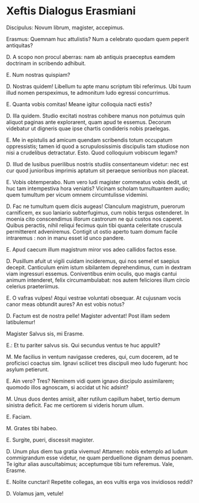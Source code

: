 # Xeftis Dialogus Erasmiani 

Discipulus: Novum librum, magister, accepimus.

Erasmus: Quemnam huc attulistis? Num a celebrato quodam quem peperit
antiquitas?

D. A scopo non procul aberras: nam ab antiquis praeceptus eamdem doctrinam
in scribendo adhibuit.

E. Num nostras quispiam?

D. Nostras quidem! Libellum tu apte manu scriptum tibi referimus. Ubi tuum
illud nomen perspeximus, te admonitum ludo egressi concurrimus.

E. Quanta vobis comitas! Meane igitur colloquia nacti estis?

D. Illa quidem. Studio excitati nostras cohibere manus non potuimus quin
aliquot paginas ante explorarent, quam apud te essemus. Decorum videbatur ut
digneris quae ipse chartis condideris nobis praelegas.

E. Me in epistulis ad amicum quendam scribendis totum occupatum oppressistis;
tamen id quod a scrupulosissimis discipulis tam studiose non nisi a crudelibus
detractatur. Esto. Quod colloquium vobiscum legam?

D. Illud de lusibus puerilibus nostris studiis consentaneum videtur: nec est
cur quod junioribus imprimis aptatum sit peraeque senioribus non placeat.

E. Vobis obtemperabo. Num vero ludi magister commeatus vobis dedit, ut huc
tam intempestiva hora veniatis? Vicinam scholam tumultuantem audio; quem
tumultum per vicum omnem circumtulisse videmini.

D. Fac ne tumultum quem dicis augeas! Clanculum magistrum, puerorum
carnificem, ex suo laniario subterfugimus, cum nobis tergus ostenderet. In
moenia cito conscendimus illorum castrorum ne qui custos nos caperet. Quibus
peractis, nihil reliqui fecimus quin tibi quanta celeritate cruscula
permitterent adveniremus. Contigit ut ostio aperto tuam domum facile intraremus
: non in manu esset id unco pandere. 

E. Apud caecum illum magistrum miror vos adeo callidos factos esse.

D. Pusillum afuit ut vigili cuidam incideremus, qui nos semel et saepius
decepit. Canticulum enim istum sibilantem deprehendimus, cum in dextram viam
ingressuri essemus. Coniventibus enim oculis, quo magis cantui animum
intenderet, felix circumambulabat: nos autem feliciores illum circio celerius
praeteriimus.

E. O vafras vulpes! Atqui vestrae voluntati obsequar. At cujusnam vocis canor
meas obtundit aures? An est vobis notus?

D. Factum est de nostra pelle! Magister adventat! Post illam sedem
latibulemur!

Magister Salvus sis, mi Erasme.

E.: Et tu pariter salvus sis. Qui secundus ventus te huc appulit?

M. Me facilius in ventum navigasse crederes, qui, cum docerem, ad te
proficisci coactus sim. Ignavi scilicet tres discipuli meo ludo fugerunt: hoc
asylum petierunt.

E. Ain vero? Tres? Neminem vidi quem ignavo discipulo assimilarem; quomodo
illos agnoscam, si accidat ut hic adsint?

M. Unus duos dentes amisit, alter rutilum capillum habet, tertio demum
sinistra deficit. Fac me certiorem si videris horum ullum.

E. Faciam.

M. Grates tibi habeo.

E. Surgite, pueri, discessit magister.

D. Unum plus diem tua gratia vivemus! Attamen: nobis extemplo ad ludum
commigrandum esse videtur, ne quam perduellione dignam demus poenam. Te igitur
alias auscultabimus; acceptumque tibi tum referemus. Vale, Erasme.

E. Nolite cunctari! Repetite collegas, an eos vultis erga vos invidiosos
reddi? 

D. Volamus jam, vetule!


